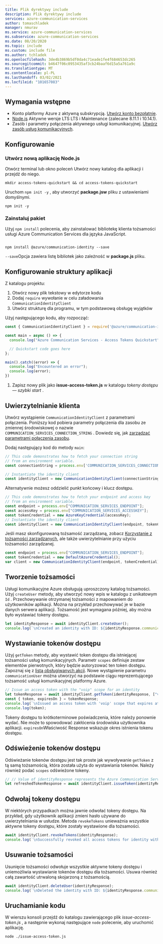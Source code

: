 ```yaml
---
title: Plik dyrektywy include
description: Plik dyrektywy include
services: azure-communication-services
author: tomaschladek
manager: nmurav
ms.service: azure-communication-services
ms.subservice: azure-communication-services
ms.date: 08/20/2020
ms.topic: include
ms.custom: include file
ms.author: tchladek
ms.openlocfilehash: 3de4b3869b5df0da4c71eade1fe4f684653dc265
ms.sourcegitcommit: b4647f06c0953435af3cb24baaf6d15a5a761a9c
ms.translationtype: MT
ms.contentlocale: pl-PL
ms.lasthandoff: 03/02/2021
ms.locfileid: "101657083"
---
```

## <a name="prerequisites"></a>Wymagania wstępne

- Konto platformy Azure z aktywną subskrypcją. [Utwórz konto bezpłatnie](https://azure.microsoft.com/free/?WT.mc_id=A261C142F).
- [Node.js](https://nodejs.org/) Aktywne wersje LTS LTS i Maintenance (zalecane 8.11.1 i 10.14.1).
- Zasób i parametry połączenia aktywnego usługi komunikacyjnej. [Utwórz zasób usług komunikacyjnych](../create-communication-resource.md).

## <a name="setting-up"></a>Konfigurowanie

### <a name="create-a-new-nodejs-application"></a>Utwórz nową aplikację Node.js

Otwórz terminal lub okno poleceń Utwórz nowy katalog dla aplikacji i przejdź do niego.

```console
mkdir access-tokens-quickstart && cd access-tokens-quickstart
```

Uruchom `npm init -y` , aby utworzyć **package.jsw** pliku z ustawieniami domyślnymi.

```console
npm init -y
```

### <a name="install-the-package"></a>Zainstaluj pakiet

Użyj `npm install` polecenia, aby zainstalować bibliotekę klienta tożsamości usługi Azure Communication Services dla języka JavaScript.

```console

npm install @azure/communication-identity --save

```

`--save`Opcja zawiera listę bibliotek jako zależność w **package.js** pliku.

## <a name="set-up-the-app-framework"></a>Konfigurowanie struktury aplikacji

Z katalogu projektu:

1. Otwórz nowy plik tekstowy w edytorze kodu
1. Dodaj `require` wywołanie w celu załadowania `CommunicationIdentityClient`
1. Utwórz strukturę dla programu, w tym podstawową obsługę wyjątków

Użyj następującego kodu, aby rozpocząć:

```javascript
const { CommunicationIdentityClient } = require('@azure/communication-identity');

const main = async () => {
  console.log("Azure Communication Services - Access Tokens Quickstart")

  // Quickstart code goes here
};

main().catch((error) => {
  console.log("Encountered an error");
  console.log(error);
})
```

1. Zapisz nowy plik jako **issue-access-token.js** w katalogu *tokeny dostępu — szybki start* .

## <a name="authenticate-the-client"></a>Uwierzytelnianie klienta

Utwórz wystąpienie `CommunicationIdentityClient` z parametrami połączenia. Poniższy kod pobiera parametry połączenia dla zasobu ze zmiennej środowiskowej o nazwie `COMMUNICATION_SERVICES_CONNECTION_STRING` . Dowiedz się, jak [zarządzać parametrami połączenia zasobu](../create-communication-resource.md#store-your-connection-string).

Dodaj następujący kod do metody `main`:

```javascript
// This code demonstrates how to fetch your connection string
// from an environment variable.
const connectionString = process.env['COMMUNICATION_SERVICES_CONNECTION_STRING'];

// Instantiate the identity client
const identityClient = new CommunicationIdentityClient(connectionString);
```

Alternatywnie możesz oddzielić punkt końcowy i klucz dostępu.
```javascript
// This code demonstrates how to fetch your endpoint and access key
// from an environment variable.
const endpoint = process.env["COMMUNICATION_SERVICES_ENDPOINT"];
const accessKey = process.env["COMMUNICATION_SERVICES_ACCESSKEY"];
const tokenCredential = new AzureKeyCredential(accessKey);
// Instantiate the identity client
const identityClient = new CommunicationIdentityClient(endpoint, tokenCredential)
```

Jeśli masz skonfigurowaną tożsamość zarządzaną, zobacz [Korzystanie z tożsamości zarządzanych](../managed-identity.md), ale także uwierzytelnianie przy użyciu tożsamości zarządzanej.
```javascript
const endpoint = process.env["COMMUNICATION_SERVICES_ENDPOINT"];
const tokenCredential = new DefaultAzureCredential();
var client = new CommunicationIdentityClient(endpoint, tokenCredential);
```

## <a name="create-an-identity"></a>Tworzenie tożsamości

Usługi komunikacyjne Azure obsługują uproszczony katalog tożsamości. Użyj `createUser` metody, aby utworzyć nowy wpis w katalogu z unikatowym `Id` . Przechowywanie otrzymanej tożsamości z mapowaniem do użytkowników aplikacji. Można na przykład przechowywać je w bazie danych serwera aplikacji. Tożsamość jest wymagana później, aby można było wystawiać tokeny dostępu.

```javascript
let identityResponse = await identityClient.createUser();
console.log(`\nCreated an identity with ID: ${identityResponse.communicationUserId}`);
```

## <a name="issue-access-tokens"></a>Wystawianie tokenów dostępu

Użyj `getToken` metody, aby wystawić token dostępu dla istniejącej tożsamości usług komunikacyjnych. Parametr `scopes` definiuje zestaw elementów pierwotnych, który będzie autoryzować ten token dostępu. Zapoznaj się z [listą obsługiwanych akcji](../../concepts/authentication.md). Nowe wystąpienie parametru `communicationUser` można utworzyć na podstawie ciągu reprezentującego tożsamość usługi komunikacyjnej platformy Azure.

```javascript
// Issue an access token with the "voip" scope for an identity
let tokenResponse = await identityClient.getToken(identityResponse, ["voip"]);
const { token, expiresOn } = tokenResponse;
console.log(`\nIssued an access token with 'voip' scope that expires at ${expiresOn}:`);
console.log(token);
```

Tokeny dostępu to krótkoterminowe poświadczenia, które należy ponownie wydać. Nie może to spowodować zakłócenia środowiska użytkownika aplikacji. `expiresOn`Właściwość Response wskazuje okres istnienia tokenu dostępu.


## <a name="refresh-access-tokens"></a>Odświeżenie tokenów dostępu

Odświeżanie tokenów dostępu jest tak proste jak wywoływanie `getToken` z tą samą tożsamością, która została użyta do wystawiania tokenów. Należy również podać `scopes` odświeżone tokeny.

```javascript
// // Value of identityResponse represents the Azure Communication Services identity stored during identity creation and then used to issue the tokens being refreshed
let refreshedTokenResponse = await identityClient.issueToken(identityResponse, ["voip"]);
```


## <a name="revoke-access-tokens"></a>Odwołaj tokeny dostępu

W niektórych przypadkach można jawnie odwołać tokeny dostępu. Na przykład, gdy użytkownik aplikacji zmieni hasło używane do uwierzytelniania w usłudze. Metoda `revokeTokens` unieważnia wszystkie aktywne tokeny dostępu, które zostały wystawione dla tożsamości.

```javascript
await identityClient.revokeTokens(identityResponse);
console.log(`\nSuccessfully revoked all access tokens for identity with ID: ${identityResponse.communicationUserId}`);
```

## <a name="delete-an-identity"></a>Usuwanie tożsamości

Usunięcie tożsamości odwołuje wszystkie aktywne tokeny dostępu i uniemożliwia wystawianie tokenów dostępu dla tożsamości. Usuwa również całą zawartość utrwaloną skojarzoną z tożsamością.

```javascript
await identityClient.deleteUser(identityResponse);
console.log(`\nDeleted the identity with ID: ${identityResponse.communicationUserId}`);
```

## <a name="run-the-code"></a>Uruchamianie kodu

W wierszu konsoli przejdź do katalogu zawierającego plik *issue-access-token.js* , a następnie wykonaj następujące `node` polecenie, aby uruchomić aplikację.

```console
node ./issue-access-token.js
```
